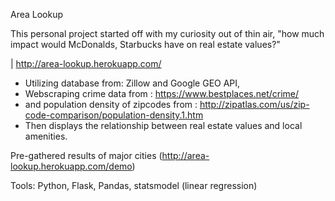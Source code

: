 Area Lookup

This personal project started off with my curiosity out of thin air, 
"how much impact would McDonalds, Starbucks have on real estate values?"

| http://area-lookup.herokuapp.com/

* Utilizing database from: Zillow and Google GEO API,
* Webscraping crime data from : https://www.bestplaces.net/crime/
* and population density of zipcodes from : http://zipatlas.com/us/zip-code-comparison/population-density.1.htm
* Then displays the relationship between real estate values and local amenities.

Pre-gathered results of major cities (http://area-lookup.herokuapp.com/demo)

Tools: Python, Flask, Pandas, statsmodel (linear regression)
